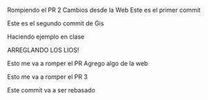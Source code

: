 

Rompiendo el PR 2
Cambios desde la Web
Este es el primer commit

Este es el segundo commit de Gis


Haciendo ejemplo en clase


ARREGLANDO LOS LIOS!

Esto me va a romper el PR
Agrego algo de la web


Esto me va a romper el PR 3








Este commit va a ser rebasado

